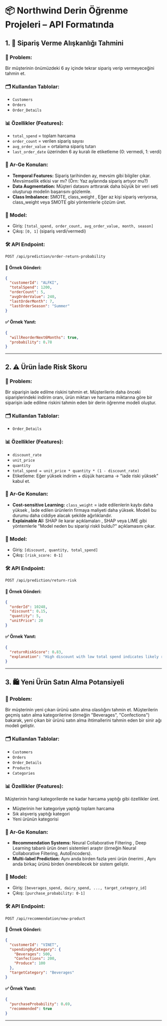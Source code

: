 # 📦 Northwind Derin Öğrenme Projeleri – API Formatında

## 1. 🔁 Sipariş Verme Alışkanlığı Tahmini

### 📌 Problem:
Bir müşterinin önümüzdeki 6 ay içinde tekrar sipariş verip vermeyeceğini tahmin et.

### 🗂️ Kullanılan Tablolar:
- `Customers`
- `Orders`
- `Order_Details`

### 📊 Özellikler (Features):
- `total_spend` = toplam harcama
- `order_count` = verilen sipariş sayısı
- `avg_order_value` = ortalama sipariş tutarı
- `last_order_date` üzerinden 6 ay kuralı ile etiketleme (0: vermedi, 1: verdi)

### 🔬 Ar-Ge Konuları:
- **Temporal Features:** Sipariş tarihinden ay, mevsim gibi bilgiler çıkar. Mevsimsellik etkisi var mı? (Örn: Yaz aylarında sipariş artıyor mu?)
- **Data Augmentation:** Müşteri datasını arttırarak daha büyük bir veri seti oluşturup modelin başarısını gözlemle.
- **Class Imbalance:** SMOTE, class_weight , Eğer az kişi sipariş veriyorsa, class_weight veya SMOTE gibi yöntemlerle çözüm üret.

### 🧠 Model:
- Giriş: `[total_spend, order_count, avg_order_value, month, season]`
- Çıkış: `[0, 1]` (sipariş verdi/vermedi)

### 🛠️ API Endpoint:
```http
POST /api/prediction/order-return-probability
```

#### 🧾 Örnek Gönderi:
```json
{
  "customerId": "ALFKI",
  "totalSpend": 1200,
  "orderCount": 5,
  "avgOrderValue": 240,
  "lastOrderMonth": 7,
  "lastOrderSeason": "Summer"
}
```

#### ✅ Örnek Yanıt:
```json
{
  "willReorderNext6Months": true,
  "probability": 0.78
}
```

---

## 2. ⚠️ Ürün İade Risk Skoru

### 📌 Problem:
Bir siparişin iade edilme riskini tahmin et.
Müşterilerin daha önceki siparişlerindeki indirim oranı, ürün miktarı ve harcama miktarına göre bir siparişin iade edilme riskini tahmin eden bir derin öğrenme modeli oluştur.

### 🗂️ Kullanılan Tablolar:
- `Order_Details`

### 📊 Özellikler (Features):
- `discount_rate`
- `unit_price`
- `quantity`
- `total_spend = unit_price * quantity * (1 - discount_rate)`
- Etiketleme: Eğer yüksek indirim + düşük harcama → “iade riski yüksek” kabul et.

### 🔬 Ar-Ge Konuları:
- **Cost-sensitive Learning:** `class_weight` = iade edilenlerin kaybı daha yüksek ,  İade edilen ürünlerin firmaya maliyeti daha yüksek. Modeli bu durumu daha ciddiye alacak şekilde ağırlıklandır.
- **Explainable AI:** SHAP ile karar açıklamaları , SHAP veya LIME gibi yöntemlerle "Model neden bu siparişi riskli buldu?" açıklamasını çıkar.

### 🧠 Model:
- Giriş: `[discount, quantity, total_spend]`
- Çıkış: `[risk_score: 0-1]`

### 🛠️ API Endpoint:
```http
POST /api/prediction/return-risk
```

#### 🧾 Örnek Gönderi:
```json
{
  "orderId": 10248,
  "discount": 0.15,
  "quantity": 5,
  "unitPrice": 20
}
```

#### ✅ Örnek Yanıt:
```json
{
  "returnRiskScore": 0.83,
  "explanation": "High discount with low total spend indicates likely return."
}
```

---

## 3. 🛍️ Yeni Ürün Satın Alma Potansiyeli

### 📌 Problem:
Bir müşterinin yeni çıkan ürünü satın alma olasılığını tahmin et.
Müşterilerin geçmiş satın alma kategorilerine (örneğin "Beverages", "Confections") bakarak, yeni çıkan bir ürünü satın alma ihtimallerini tahmin eden bir sinir ağı modeli geliştir.

### 🗂️ Kullanılan Tablolar:
- `Customers`
- `Orders`
- `Order_Details`
- `Products`
- `Categories`

### 📊 Özellikler (Features):
Müşterinin hangi kategorilerde ne kadar harcama yaptığı gibi özellikler üret.

- Müşterinin her kategoriye yaptığı toplam harcama
- Sık alışveriş yaptığı kategori
- Yeni ürünün kategorisi

### 🔬 Ar-Ge Konuları:
- **Recommendation Systems:** Neural Collaborative Filtering , Deep Learning tabanlı ürün öneri sistemleri araştır (örneğin Neural Collaborative Filtering, AutoEncoders).
- **Multi-label Prediction:** Aynı anda birden fazla yeni ürün önerimi , Aynı anda birkaç ürünü birden önerebilecek bir sistem geliştir.

### 🧠 Model:
- Giriş: `[beverages_spend, dairy_spend, ..., target_category_id]`
- Çıkış: `[purchase_probability: 0-1]`

### 🛠️ API Endpoint:
```http
POST /api/recommendation/new-product
```

#### 🧾 Örnek Gönderi:
```json
{
  "customerId": "VINET",
  "spendingByCategory": {
    "Beverages": 500,
    "Confections": 200,
    "Produce": 100
  },
  "targetCategory": "Beverages"
}
```

#### ✅ Örnek Yanıt:
```json
{
  "purchaseProbability": 0.69,
  "recommended": true
}
```

---